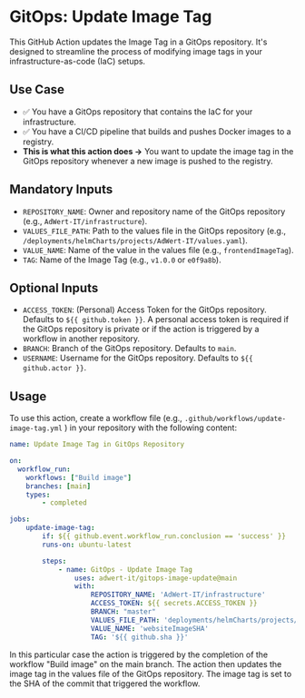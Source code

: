 # GitOps: Update Image Tag

This GitHub Action updates the Image Tag in a GitOps repository. It's designed to streamline the process of modifying image tags in your infrastructure-as-code (IaC) setups.

## Use Case

-  ✅ You have a GitOps repository that contains the IaC for your infrastructure.
-  ✅ You have a CI/CD pipeline that builds and pushes Docker images to a registry. 
-  **This is what this action does →** You want to update the image tag in the GitOps repository whenever a new image is pushed to the registry. 

## Mandatory Inputs

* `REPOSITORY_NAME`: Owner and repository name of the GitOps repository (e.g., `AdWert-IT/infrastructure`).
* `VALUES_FILE_PATH`: Path to the values file in the GitOps repository (e.g., `/deployments/helmCharts/projects/AdWert-IT/values.yaml`).
* `VALUE_NAME`: Name of the value in the values file (e.g., `frontendImageTag`).
* `TAG`: Name of the Image Tag (e.g., `v1.0.0` or `e0f9a8b`).

## Optional Inputs

* `ACCESS_TOKEN`: (Personal) Access Token for the GitOps repository. Defaults to `${{ github.token }}`. A personal access token is required if the GitOps repository is private or if the action is triggered by a workflow in another repository.
* `BRANCH`: Branch of the GitOps repository. Defaults to `main`.
* `USERNAME`: Username for the GitOps repository. Defaults to `${{ github.actor }}`.

## Usage

To use this action, create a workflow file (e.g., `.github/workflows/update-image-tag.yml` ) in your repository with the following content:

```yaml
name: Update Image Tag in GitOps Repository

on:
  workflow_run:
    workflows: ["Build image"]
    branches: [main]
    types:
        - completed

jobs:
    update-image-tag:
        if: ${{ github.event.workflow_run.conclusion == 'success' }}
        runs-on: ubuntu-latest

        steps:
            - name: GitOps - Update Image Tag
                uses: adwert-it/gitops-image-update@main
                with:
                    REPOSITORY_NAME: 'AdWert-IT/infrastructure'
                    ACCESS_TOKEN: ${{ secrets.ACCESS_TOKEN }}
                    BRANCH: "master"
                    VALUES_FILE_PATH: 'deployments/helmCharts/projects/richtungswechsler/values.yaml'
                    VALUE_NAME: 'websiteImageSHA'
                    TAG: '${{ github.sha }}' 
```

In this particular case the action is triggered by the completion of the workflow "Build image" on the main branch. The action then updates the image tag in the values file of the GitOps repository. The image tag is set to the SHA of the commit that triggered the workflow.
